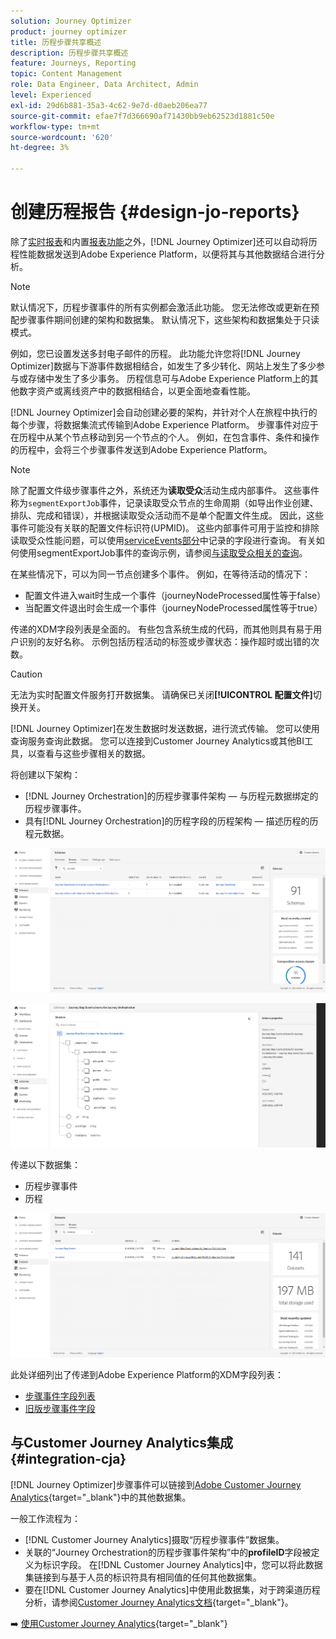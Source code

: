 ```yaml
---
solution: Journey Optimizer
product: journey optimizer
title: 历程步骤共享概述
description: 历程步骤共享概述
feature: Journeys, Reporting
topic: Content Management
role: Data Engineer, Data Architect, Admin
level: Experienced
exl-id: 29d6b881-35a3-4c62-9e7d-d0aeb206ea77
source-git-commit: efae7f7d366690af71430bb9eb62523d1881c50e
workflow-type: tm+mt
source-wordcount: '620'
ht-degree: 3%

---
```


# 创建历程报告 {#design-jo-reports}

除了[实时报表](live-report.md)和内置[报表功能](report-gs-cja.md)之外，[!DNL Journey Optimizer]还可以自动将历程性能数据发送到Adobe Experience Platform，以便将其与其他数据结合进行分析。

>[!NOTE]
>
>默认情况下，历程步骤事件的所有实例都会激活此功能。 您无法修改或更新在预配步骤事件期间创建的架构和数据集。 默认情况下，这些架构和数据集处于只读模式。

例如，您已设置发送多封电子邮件的历程。 此功能允许您将[!DNL Journey Optimizer]数据与下游事件数据相结合，如发生了多少转化、网站上发生了多少参与或存储中发生了多少事务。 历程信息可与Adobe Experience Platform上的其他数字资产或离线资产中的数据相结合，以更全面地查看性能。

[!DNL Journey Optimizer]会自动创建必要的架构，并针对个人在旅程中执行的每个步骤，将数据集流式传输到Adobe Experience Platform。 步骤事件对应于在历程中从某个节点移动到另一个节点的个人。 例如，在包含事件、条件和操作的历程中，会将三个步骤事件发送到Adobe Experience Platform。

>[!NOTE]
>
>除了配置文件级步骤事件之外，系统还为&#x200B;**读取受众**&#x200B;活动生成内部事件。 这些事件称为`segmentExportJob`事件，记录读取受众节点的生命周期（如导出作业创建、排队、完成和错误），并根据读取受众活动而不是单个配置文件生成。 因此，这些事件可能没有关联的配置文件标识符(UPMID)。 这些内部事件可用于监控和排除读取受众性能问题，可以使用[serviceEvents部分](../reports/sharing-field-list.md#servicevents-field)中记录的字段进行查询。 有关如何使用segmentExportJob事件的查询示例，请参阅[与读取受众相关的查询](../reports/query-examples.md#read-segment-queries)。

在某些情况下，可以为同一节点创建多个事件。 例如，在等待活动的情况下：

* 配置文件进入wait时生成一个事件（journeyNodeProcessed属性等于false）
* 当配置文件退出时会生成一个事件（journeyNodeProcessed属性等于true）

传递的XDM字段列表是全面的。 有些包含系统生成的代码，而其他则具有易于用户识别的友好名称。 示例包括历程活动的标签或步骤状态：操作超时或出错的次数。

>[!CAUTION]
>
>无法为实时配置文件服务打开数据集。 请确保已关闭&#x200B;**[!UICONTROL 配置文件]**&#x200B;切换开关。

[!DNL Journey Optimizer]在发生数据时发送数据，进行流式传输。 您可以使用查询服务查询此数据。 您可以连接到Customer Journey Analytics或其他BI工具，以查看与这些步骤相关的数据。

将创建以下架构：

* [!DNL Journey Orchestration]的历程步骤事件架构 — 与历程元数据绑定的历程步骤事件。
* 具有[!DNL Journey Orchestration]的历程字段的历程架构 — 描述历程的历程元数据。

![](assets/sharing1.png)

![](assets/sharing2.png)

传递以下数据集：

* 历程步骤事件
* 历程

![](assets/sharing3.png)

此处详细列出了传递到Adobe Experience Platform的XDM字段列表：

* [步骤事件字段列表](../reports/sharing-field-list.md)
* [旧版步骤事件字段](../reports/sharing-legacy-fields.md)

## 与Customer Journey Analytics集成 {#integration-cja}

[!DNL Journey Optimizer]步骤事件可以链接到[Adobe Customer Journey Analytics](https://experienceleague.adobe.com/docs/analytics-platform/using/cja-overview/cja-overview.html?lang=zh-Hans){target="_blank"}中的其他数据集。

一般工作流程为：

* [!DNL Customer Journey Analytics]摄取“历程步骤事件”数据集。
* 关联的“Journey Orchestration的历程步骤事件架构”中的&#x200B;**profileID**&#x200B;字段被定义为标识字段。 在[!DNL Customer Journey Analytics]中，您可以将此数据集链接到与基于人员的标识符具有相同值的任何其他数据集。
* 要在[!DNL Customer Journey Analytics]中使用此数据集，对于跨渠道历程分析，请参阅[Customer Journey Analytics文档](https://experienceleague.adobe.com/docs/analytics-platform/using/cja-usecases/cross-channel.html){target="_blank"}。

➡️ [使用Customer Journey Analytics](cja-ajo.md){target="_blank"}
